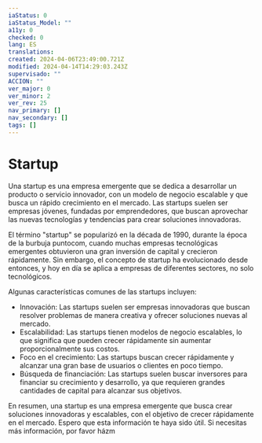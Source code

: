 ```yaml
---
iaStatus: 0
iaStatus_Model: ""
a11y: 0
checked: 0
lang: ES
translations: 
created: 2024-04-06T23:49:00.721Z
modified: 2024-04-14T14:29:03.243Z
supervisado: ""
ACCION: ""
ver_major: 0
ver_minor: 2
ver_rev: 25
nav_primary: []
nav_secondary: []
tags: []
---
```

# Startup

Una startup es una empresa emergente que se dedica a desarrollar un producto o servicio innovador, con un modelo de negocio escalable y que busca un rápido crecimiento en el mercado. Las startups suelen ser empresas jóvenes, fundadas por emprendedores, que buscan aprovechar las nuevas tecnologías y tendencias para crear soluciones innovadoras.

El término "startup" se popularizó en la década de 1990, durante la época de la burbuja puntocom, cuando muchas empresas tecnológicas emergentes obtuvieron una gran inversión de capital y crecieron rápidamente. Sin embargo, el concepto de startup ha evolucionado desde entonces, y hoy en día se aplica a empresas de diferentes sectores, no solo tecnológicos.

Algunas características comunes de las startups incluyen:

- Innovación: Las startups suelen ser empresas innovadoras que buscan resolver problemas de manera creativa y ofrecer soluciones nuevas al mercado.
- Escalabilidad: Las startups tienen modelos de negocio escalables, lo que significa que pueden crecer rápidamente sin aumentar proporcionalmente sus costos.
- Foco en el crecimiento: Las startups buscan crecer rápidamente y alcanzar una gran base de usuarios o clientes en poco tiempo.
- Búsqueda de financiación: Las startups suelen buscar inversores para financiar su crecimiento y desarrollo, ya que requieren grandes cantidades de capital para alcanzar sus objetivos.

En resumen, una startup es una empresa emergente que busca crear soluciones innovadoras y escalables, con el objetivo de crecer rápidamente en el mercado. Espero que esta información te haya sido útil. Si necesitas más información, por favor házm


